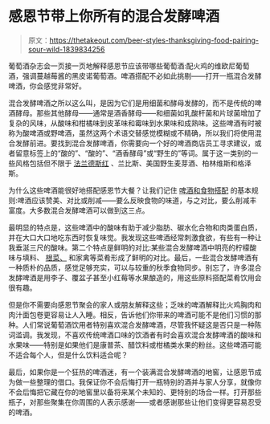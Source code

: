 # 感恩节带上你所有的混合发酵啤酒

> 原文：<https://thetakeout.com/beer-styles-thanksgiving-food-pairing-sour-wild-1839834256>

葡萄酒杂志会一页接一页地解释感恩节应该带哪些葡萄酒:配火鸡的维欧尼葡萄酒，强调蔓越莓酱的黑皮诺葡萄酒。啤酒搭配不必如此挑剔——打开一瓶混合发酵啤酒，你会感觉非常好。



混合发酵啤酒之所以这么叫，是因为它们是用细菌和酵母发酵的，而不是传统的啤酒酵母。那些其他酵母——通常是酒香酵母——和细菌如乳酸杆菌和片球菌增加了复杂的风味，从酸味和柑橘味到皮革味和霉味到水果味和成熟味。这些啤酒有时被称为酸啤酒或野啤酒，虽然这两个术语交替感觉模糊或不精确，所以我们将使用混合发酵前进。要找到混合发酵啤酒，你需要向一个好的啤酒商店员工寻求建议，或者留意标签上的“酸的”、“酸的”、“酒香酵母”或“野生的”等词。属于这一类别的一些风格包括但不限于 [法兰德斯红](https://thetakeout.com/enter-the-puckering-world-of-sour-beers-through-flander-1798261844) 、兰比斯、美国野生麦芽酒、柏林维斯和格泽斯。

为什么这些啤酒能很好地搭配感恩节大餐？让我们记住 [啤酒和食物搭配](https://thetakeout.com/what-beer-styles-pair-with-spicy-food-1839171394) 的基本规则:啤酒应该赞美、对比或削减——要么反映食物的味道，与之对比，要么削减丰富度。大多数混合发酵啤酒可以做到这三点。

最明显的特点是，这些啤酒中的酸味有助于减少脂肪、碳水化合物和肉类蛋白质，并在大口大口地吃东西时恢复味觉。我发现这些啤酒经常刺激食欲，有些有一种让我垂涎三尺的酸味。第二个特点是鲜明的对比:某些混合发酵啤酒中明亮的柠檬酸味与填料、 [根菜、](https://thetakeout.com/glazed-roasted-vegetables-recipe-1838712443) 和家禽等菜肴形成了鲜明的对比。最后，一些混合发酵啤酒有一种质朴的品质，感觉足够充实，可以与较重的秋季食物同步。别忘了，许多混合发酵啤酒是用李子、覆盆子甚至小红莓等水果酿造的，用这些原料搭配菜肴饮用会很有趣。

但是你不需要向感恩节聚会的家人或朋友解释这些；乏味的啤酒解释比火鸡胸肉和肉汁面包卷更容易让人入睡。相反，告诉他们你带来的啤酒可能不是他们习惯的那种。人们常说葡萄酒饮用者特别喜欢混合发酵啤酒，尽管我怀疑这是否只是一种陈词滥调。我发现，不喜欢传统啤酒口味的饮酒者有时会喜欢混合发酵啤酒的酸味和水果味——特别是如果他们是康普茶、醋饮料或柑橘类水果的粉丝。这些啤酒可能不适合每个人，但是什么饮料适合呢？

最后，如果你是一个狂热的啤酒迷，有一个装满混合发酵啤酒的地窖，让感恩节成为做一些整理的借口。我保证你不会后悔打开一瓶特别的酒并与家人分享，就像你不会后悔把它藏在你的地窖里以备将来某个未知的、更特别的场合一样。打开那些瓶子，对那些聚集在你周围的人表示感谢——或者感谢那些让他们变得更容易忍受的啤酒。